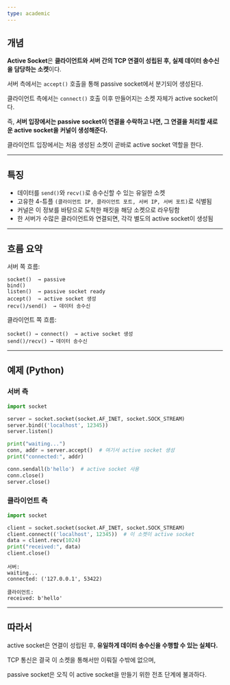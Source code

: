 ```yaml
---
type: academic
---
```

## 개념

**Active Socket**은 **클라이언트와 서버 간의 TCP 연결이 성립된 후, 실제 데이터 송수신을 담당하는 소켓**이다.

서버 측에서는 `accept()` 호출을 통해 passive socket에서 분기되어 생성된다.

클라이언트 측에서는 `connect()` 호출 이후 만들어지는 소켓 자체가 active socket이다.

즉, **서버 입장에서는 passive socket이 연결을 수락하고 나면, 그 연결을 처리할 새로운 active socket을 커널이 생성해준다.**

클라이언트 입장에서는 처음 생성된 소켓이 곧바로 active socket 역할을 한다.

---

## 특징

- 데이터를 `send()`와 `recv()`로 송수신할 수 있는 유일한 소켓
- 고유한 4-튜플 `(클라이언트 IP, 클라이언트 포트, 서버 IP, 서버 포트)`로 식별됨
- 커널은 이 정보를 바탕으로 도착한 패킷을 해당 소켓으로 라우팅함
- 한 서버가 수많은 클라이언트와 연결되면, 각각 별도의 active socket이 생성됨

---

## 흐름 요약

서버 쪽 흐름:

```
socket()  → passive
bind()
listen()  → passive socket ready
accept()  → active socket 생성
recv()/send()  → 데이터 송수신

```

클라이언트 쪽 흐름:

```
socket() → connect()  → active socket 생성
send()/recv() → 데이터 송수신

```

---

## 예제 (Python)

### 서버 측

```python
import socket

server = socket.socket(socket.AF_INET, socket.SOCK_STREAM)
server.bind(('localhost', 12345))
server.listen()

print("waiting...")
conn, addr = server.accept()  # 여기서 active socket 생성
print("connected:", addr)

conn.sendall(b'hello')  # active socket 사용
conn.close()
server.close()

```

### 클라이언트 측

```python
import socket

client = socket.socket(socket.AF_INET, socket.SOCK_STREAM)
client.connect(('localhost', 12345))  # 이 소켓이 active socket
data = client.recv(1024)
print("received:", data)
client.close()

```

```
서버:
waiting...
connected: ('127.0.0.1', 53422)

클라이언트:
received: b'hello'

```

---

## 따라서

active socket은 연결이 성립된 후, **유일하게 데이터 송수신을 수행할 수 있는 실체다.**

TCP 통신은 결국 이 소켓을 통해서만 이뤄질 수밖에 없으며,

passive socket은 오직 이 active socket을 만들기 위한 전초 단계에 불과하다.